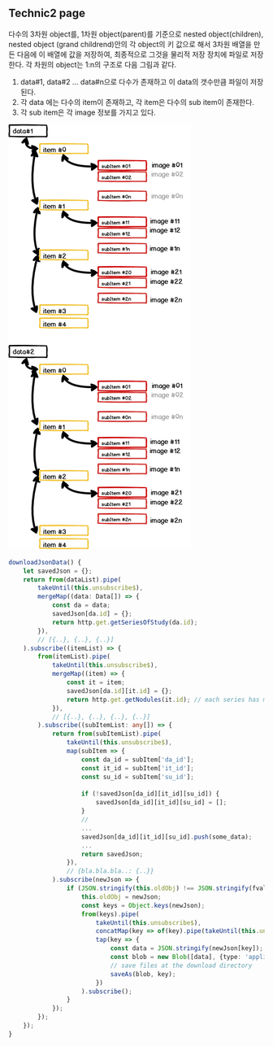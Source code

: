 ## Technic2 page
다수의 3차원 object를, 1차원 object(parent)를 기준으로 nested object(children), nested object (grand childrend)안의 각 object의 키 값으로 해서 3차원 배열을 만든 다음에 이 배열에 값을 저장하여, 최종적으로 그것을 물리적 저장 장치에 파일로 저장한다.
각 차원의 object는 1:n의 구조로 다음 그림과 같다.  

1. data#1, data#2 ... data#n으로 다수가 존재하고 이 data의 갯수만큼 파일이 저장된다.
2. 각 data 에는 다수의 item이 존재하고, 각 item은 다수의 sub item이 존재한다.
3. 각 sub item은 각 image 정보를 가지고 있다. 

![technic](/assets/images/technic2.png)

```ts
downloadJsonData() {
    let savedJson = {};
    return from(dataList).pipe(
        takeUntil(this.unsubscribe$),
        mergeMap((data: Data[]) => {
            const da = data;
            savedJson[da.id] = {};
            return http.get.getSeriesOfStudy(da.id);
        }),
        // [{..}, {..}, {..}]
    ).subscribe((itemList) => {
        from(itemList).pipe(
            takeUntil(this.unsubscribe$),
            mergeMap((item) => {
                const it = item;
                savedJson[da.id][it.id] = {};
                return http.get.getNodules(it.id); // each series has multi nodule
            }),
            // [{..}, {..}, {..}, {..}]
        ).subscribe((subItemList: any[]) => {
            return from(subItemList).pipe(
                takeUntil(this.unsubscribe$),
                map(subItem => {
                    const da_id = subItem['da_id'];
                    const it_id = subItem['it_id'];
                    const su_id = subItem['su_id'];

                    if (!savedJson[da_id][it_id][su_id]) {
                        savedJson[da_id][it_id][su_id] = [];
                    }
                    // 
                    ...
                    savedJson[da_id][it_id][su_id].push(some_data);
                    ...
                    return savedJson;
                }),
                // {bla.bla.bla..: {..}}
            ).subscribe(newJson => {
                if (JSON.stringify(this.oldObj) !== JSON.stringify(fval)) { // remove duplicated data
                    this.oldObj = newJson;
                    const keys = Object.keys(newJson);
                    from(keys).pipe(
                        takeUntil(this.unsubscribe$),
                        concatMap(key => of(key).pipe(takeUntil(this.unsubscribe$),delay(100))),
                        tap(key => {
                            const data = JSON.stringify(newJson[key]);
                            const blob = new Blob([data], {type: 'application/json'});
                            // save files at the download directory
                            saveAs(blob, key);
                        })
                    ).subscribe();
                }
            });
        });
    });
}
```
